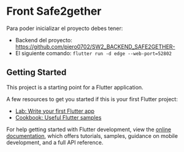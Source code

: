 # Front Safe2gether

Para poder inicializar el proyecto debes tener:

- Backend del proyecto: https://github.com/piero0702/SW2_BACKEND_SAFE2GETHER-
- El siguiente comando:
``` flutter run -d edge --web-port=52802 ``` 

## Getting Started

This project is a starting point for a Flutter application.

A few resources to get you started if this is your first Flutter project:

- [Lab: Write your first Flutter app](https://docs.flutter.dev/get-started/codelab)
- [Cookbook: Useful Flutter samples](https://docs.flutter.dev/cookbook)

For help getting started with Flutter development, view the
[online documentation](https://docs.flutter.dev/), which offers tutorials,
samples, guidance on mobile development, and a full API reference.
